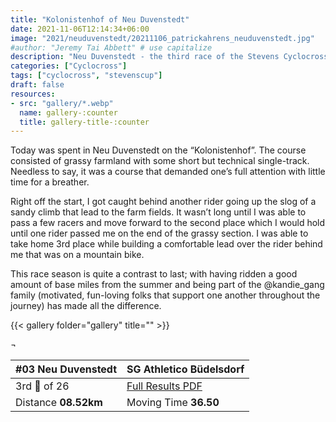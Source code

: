 ```yaml
---
title: "Kolonistenhof of Neu Duvenstedt"
date: 2021-11-06T12:14:34+06:00
image: "2021/neuduvenstedt/20211106_patrickahrens_neuduvenstedt.jpg"
#author: "Jeremy Tai Abbett" # use capitalize
description: "Neu Duvenstedt - the third race of the Stevens Cyclocross Cup in the 2021/22 season."
categories: ["Cyclocross"]
tags: ["cyclocross", "stevenscup"]
draft: false
resources: 
- src: "gallery/*.webp"
  name: gallery-:counter
  title: gallery-title-:counter
---
```


Today was spent in Neu Duvenstedt on the “Kolonistenhof”. The course consisted of grassy farmland with some short but technical single-track. Needless to say, it was a course that demanded one’s full attention with little time for a breather.

Right off the start, I got caught behind another rider going up the slog of a sandy climb that lead to the farm fields. It wasn’t long until I was able to pass a few racers and move forward to the second place which I would hold until one rider passed me on the end of the grassy section. I was able to take home 3rd place while building a comfortable lead over the rider behind me that was on a mountain bike.

This race season is quite a contrast to last; with having ridden a good amount of base miles from the summer and being part of the @kandie_gang family (motivated, fun-loving folks that support one another throughout the journey) has made all the difference.

{{< gallery folder="gallery" title="" >}}

 ¬ 

| #03 Neu Duvenstedt | SG Athletico Büdelsdorf |
| ----------- | ----------- |
| 3rd 🥉 of 26 | [Full Results PDF](20211106_03_Duvenstedt_te.pdf) |
| Distance **08.52km** | Moving Time **36.50** |
